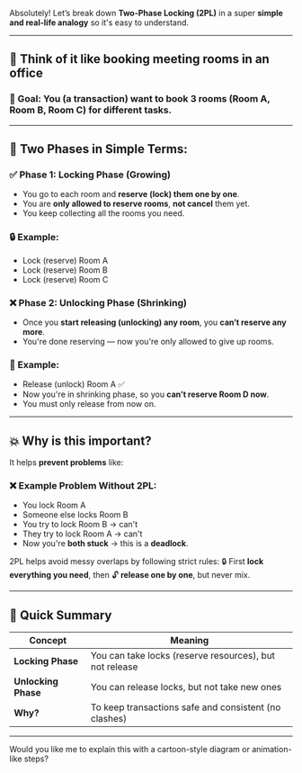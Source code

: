 Absolutely! Let’s break down **Two-Phase Locking (2PL)** in a super **simple and real-life analogy** so it's easy to understand.

---

## 🧠 Think of it like booking meeting rooms in an office

### 🎯 Goal: You (a transaction) want to book **3 rooms** (Room A, Room B, Room C) for different tasks.

---

## 🧩 Two Phases in Simple Terms:

### ✅ Phase 1: **Locking Phase (Growing)**

- You go to each room and **reserve (lock) them one by one**.
- You are **only allowed to reserve rooms**, **not cancel** them yet.
- You keep collecting all the rooms you need.

### 🔒 Example:

- Lock (reserve) Room A
- Lock (reserve) Room B
- Lock (reserve) Room C

### ❌ Phase 2: **Unlocking Phase (Shrinking)**

- Once you **start releasing (unlocking) any room**, you **can’t reserve any more**.
- You're done reserving — now you're only allowed to give up rooms.

### 🧹 Example:

- Release (unlock) Room A ✅
- Now you're in shrinking phase, so you **can’t reserve Room D now**.
- You must only release from now on.

---

## 💥 Why is this important?

It helps **prevent problems** like:

### ❌ Example Problem Without 2PL:

- You lock Room A
- Someone else locks Room B
- You try to lock Room B → can't
- They try to lock Room A → can't
- Now you're **both stuck** → this is a **deadlock**.

2PL helps avoid messy overlaps by following strict rules:
🔒 First **lock everything you need**, then 🔓 **release one by one**, but never mix.

---

## 🔁 Quick Summary

| Concept             | Meaning                                                 |
| ------------------- | ------------------------------------------------------- |
| **Locking Phase**   | You can take locks (reserve resources), but not release |
| **Unlocking Phase** | You can release locks, but not take new ones            |
| **Why?**            | To keep transactions safe and consistent (no clashes)   |

---

Would you like me to explain this with a cartoon-style diagram or animation-like steps?
